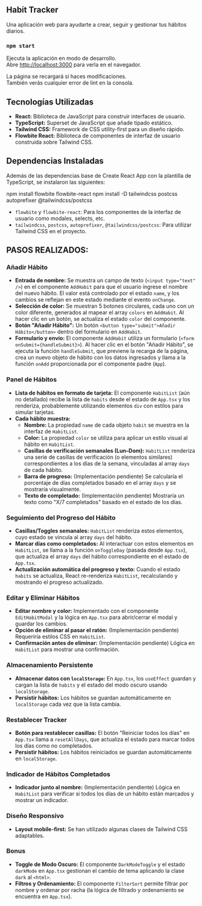 ## Habit Tracker

Una aplicación web para ayudarte a crear, seguir y gestionar tus hábitos diarios.

### `npm start`

Ejecuta la aplicación en modo de desarrollo.\
Abre [http://localhost:3000](http://localhost:3000) para verla en el navegador.

La página se recargará si haces modificaciones.\
También verás cualquier error de lint en la consola.

## Tecnologías Utilizadas

* **React:** Biblioteca de JavaScript para construir interfaces de usuario.
* **TypeScript:** Superset de JavaScript que añade tipado estático.
* **Tailwind CSS:** Framework de CSS utility-first para un diseño rápido.
* **Flowbite React:** Biblioteca de componentes de interfaz de usuario construida sobre Tailwind CSS.

## Dependencias Instaladas

Además de las dependencias base de Create React App con la plantilla de TypeScript, se instalaron las siguientes:

npm install flowbite flowbite-react
npm install -D tailwindcss postcss autoprefixer @tailwindcss/postcss


* `flowbite` y `flowbite-react`: Para los componentes de la interfaz de usuario como modales, selects, etc.
* `tailwindcss`, `postcss`, `autoprefixer`, `@tailwindcss/postcss`: Para utilizar Tailwind CSS en el proyecto.

## PASOS REALIZADOS:

### Añadir Hábito

* **Entrada de nombre:** Se muestra un campo de texto (`<input type="text" />`) en el componente `AddHabit` para que el usuario ingrese el nombre del nuevo hábito. El valor está controlado por el estado `name`, y los cambios se reflejan en este estado mediante el evento `onChange`.
* **Selección de color:** Se muestran 5 botones circulares, cada uno con un color diferente, generados al mapear el array `colors` en `AddHabit`. Al hacer clic en un botón, se actualiza el estado `color` del componente.
* **Botón "Añadir Hábito":** Un botón `<button type="submit">Añadir Hábito</button>` dentro del formulario en `AddHabit`.
* **Formulario y envío:** El componente `AddHabit` utiliza un formulario (`<form onSubmit={handleSubmit}>`). Al hacer clic en el botón "Añadir Hábito", se ejecuta la función `handleSubmit`, que previene la recarga de la página, crea un nuevo objeto de hábito con los datos ingresados y llama a la función `onAdd` proporcionada por el componente padre (`App`).

### Panel de Hábitos

* **Lista de hábitos en formato de tarjeta:** El componente `HabitList` (aún no detallado) recibe la lista de `habits` desde el estado de `App.tsx` y los renderiza, probablemente utilizando elementos `div` con estilos para simular tarjetas.
* **Cada hábito muestra:**
    * **Nombre:** La propiedad `name` de cada objeto `habit` se muestra en la interfaz de `HabitList`.
    * **Color:** La propiedad `color` se utiliza para aplicar un estilo visual al hábito en `HabitList`.
    * **Casillas de verificación semanales (Lun–Dom):** `HabitList` renderiza una serie de casillas de verificación (o elementos similares) correspondientes a los días de la semana, vinculadas al array `days` de cada hábito.
    * **Barra de progreso:** (Implementación pendiente) Se calcularía el porcentaje de días completados basado en el array `days` y se mostraría visualmente.
    * **Texto de completado:** (Implementación pendiente) Mostraría un texto como "X/7 completados" basado en el estado de los días.

### Seguimiento del Progreso del Hábito

* **Casillas/Toggles semanales:** `HabitList` renderiza estos elementos, cuyo estado se vincula al array `days` del hábito.
* **Marcar días como completados:** Al interactuar con estos elementos en `HabitList`, se llama a la función `onToggleDay` (pasada desde `App.tsx`), que actualiza el array `days` del hábito correspondiente en el estado de `App.tsx`.
* **Actualización automática del progreso y texto:** Cuando el estado `habits` se actualiza, React re-renderiza `HabitList`, recalculando y mostrando el progreso actualizado.

### Editar y Eliminar Hábitos

* **Editar nombre y color:** Implementado con el componente `EditHabitModal` y la lógica en `App.tsx` para abrir/cerrar el modal y guardar los cambios.
* **Opción de eliminar al pasar el ratón:** (Implementación pendiente) Requeriría estilos CSS en `HabitList`.
* **Confirmación antes de eliminar:** (Implementación pendiente) Lógica en `HabitList` para mostrar una confirmación.

### Almacenamiento Persistente

* **Almacenar datos con `localStorage`:** En `App.tsx`, los `useEffect` guardan y cargan la lista de `habits` y el estado del modo oscuro usando `localStorage`.
* **Persistir hábitos:** Los hábitos se guardan automáticamente en `localStorage` cada vez que la lista cambia.

### Restablecer Tracker

* **Botón para restablecer casillas:** El botón "Reiniciar todos los días" en `App.tsx` llama a `resetAllDays`, que actualiza el estado para marcar todos los días como no completados.
* **Persistir hábitos:** Los hábitos reiniciados se guardan automáticamente en `localStorage`.

### Indicador de Hábitos Completados

* **Indicador junto al nombre:** (Implementación pendiente) Lógica en `HabitList` para verificar si todos los días de un hábito están marcados y mostrar un indicador.

### Diseño Responsivo

* **Layout mobile-first:** Se han utilizado algunas clases de Tailwind CSS adaptables.

### Bonus

* **Toggle de Modo Oscuro:** El componente `DarkModeToggle` y el estado `darkMode` en `App.tsx` gestionan el cambio de tema aplicando la clase `dark` al `<html>`.
* **Filtros y Ordenamiento:** El componente `FilterSort` permite filtrar por nombre y ordenar por racha (la lógica de filtrado y ordenamiento se encuentra en `App.tsx`).
